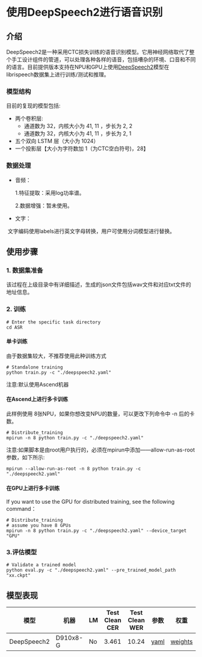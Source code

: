 # 使用DeepSpeech2进行语音识别



## 介绍

DeepSpeech2是一种采用CTC损失训练的语音识别模型。它用神经网络取代了整个手工设计组件的管道，可以处理各种各样的语音，包括嘈杂的环境、口音和不同的语言。目前提供版本支持在NPU和GPU上使用[DeepSpeech2](http://arxiv.org/pdf/1512.02595v1.pdf)模型在librispeech数据集上进行训练/测试和推理。

### 模型结构

目前的复现的模型包括:

- 两个卷积层:
  - 通道数为 32，内核大小为  41, 11 ，步长为  2, 2
  - 通道数为 32，内核大小为  41, 11 ，步长为  2, 1
- 五个双向 LSTM 层（大小为 1024）
- 一个投影层【大小为字符数加 1（为CTC空白符号)，28】

### 数据处理

- 音频：

  1.特征提取：采用log功率谱。

  2.数据增强：暂未使用。

- 文字：

​		文字编码使用labels进行英文字母转换，用户可使用分词模型进行替换。

## 使用步骤

### 1. 数据集准备
该过程在上级目录中有详细描述，生成的json文件包括wav文件和对应txt文件的地址信息。

### 2. 训练
```shell
# Enter the specific task directory
cd ASR
```
#### 单卡训练
由于数据集较大，不推荐使用此种训练方式
```shell
# Standalone training
python train.py -c "./deepspeech2.yaml"
```

注意:默认使用Ascend机器

#### 在Ascend上进行多卡训练

此样例使用 8张NPU，如果你想改变NPU的数量，可以更改下列命令中 -n 后的卡数。
```shell
# Distribute_training
mpirun -n 8 python train.py -c "./deepspeech2.yaml"
```
注意:如果脚本是由root用户执行的，必须在mpirun中添加——allow-run-as-root参数，如下所示:
```shell
mpirun --allow-run-as-root -n 8 python train.py -c "./deepspeech2.yaml"
```

#### 在GPU上进行多卡训练
If you want to use the GPU for distributed training, see the following command：
```shell
# Distribute_training
# assume you have 8 GPUs
mpirun -n 8 python train.py -c "./deepspeech2.yaml" --device_target "GPU"
```

### 3.评估模型

```shell
# Validate a trained model
python eval.py -c "./deepspeech2.yaml" --pre_trained_model_path "xx.ckpt"
```



## **模型表现**

| 模型        | 机器     | LM   | Test Clean CER | Test Clean WER | 参数                                                                                               | 权重                                                         |
| ----------- | -------- | ---- | -------------- | -------------- |--------------------------------------------------------------------------------------------------| ------------------------------------------------------------ |
| DeepSpeech2 | D910x8-G | No   | 3.461          | 10.24          | [yaml](https://github.com/mindsporelab/mindaudio/blob/main/example/deepspeech2/deepspeech2.yaml) | [weights](https://download.mindspore.cn/toolkits/mindaudio/deepspeech2/deepspeech2.ckpt) |
